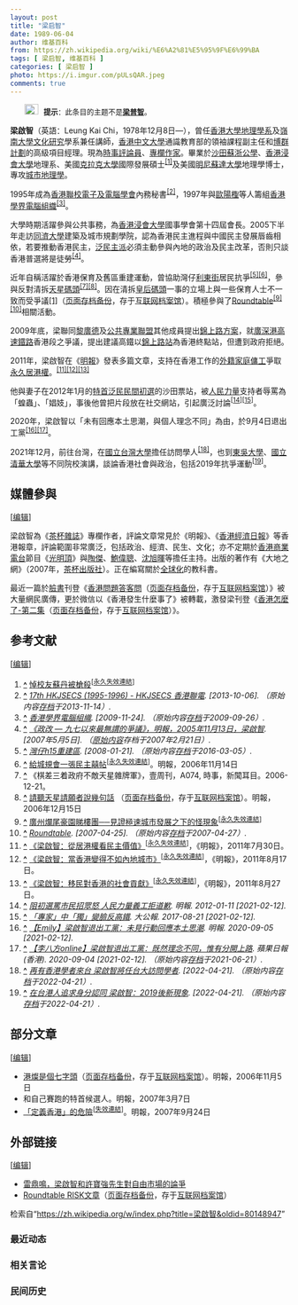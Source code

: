```yaml
---
layout: post
title: "梁启智"
date: 1989-06-04
author: 维基百科
from: https://zh.wikipedia.org/wiki/%E6%A2%81%E5%95%9F%E6%99%BA
tags: [ 梁启智, 维基百科 ]
categories: [ 梁启智 ]
photo: https://i.imgur.com/pULsQAR.jpeg
comments: true
---
```

<div class="mw-content-ltr mw-parser-output" lang="zh" dir="ltr"><style data-mw-deduplicate="TemplateStyles:r85100532">.mw-parser-output .hatnote{font-size:small}.mw-parser-output div.hatnote{padding-left:2em;margin-bottom:0.8em;margin-top:0.8em}.mw-parser-output .hatnote-notice-img::after{content:"\202f \202f \202f \202f "}.mw-parser-output .hatnote-notice-img-small::after{content:"\202f \202f "}.mw-parser-output .hatnote+link+.hatnote{margin-top:-0.5em}body.skin-minerva .mw-parser-output .hatnote-notice-img,body.skin-minerva .mw-parser-output .hatnote-notice-img-small{display:none}@media print{body.ns-0 .mw-parser-output .hatnote{display:none!important}}</style><div role="note" class="hatnote navigation-not-searchable"><span class="noviewer hatnote-notice-img" typeof="mw:File"><a href="/wiki/Wikipedia:%E6%B6%88%E6%AD%A7%E4%B9%89" title="Wikipedia:消歧义"><img alt="" src="//upload.wikimedia.org/wikipedia/commons/thumb/f/fb/Confusion_grey.svg/25px-Confusion_grey.svg.png" decoding="async" width="25" height="19" class="mw-file-element" srcset="//upload.wikimedia.org/wikipedia/commons/thumb/f/fb/Confusion_grey.svg/38px-Confusion_grey.svg.png 1.5x, //upload.wikimedia.org/wikipedia/commons/thumb/f/fb/Confusion_grey.svg/50px-Confusion_grey.svg.png 2x" data-file-width="260" data-file-height="200"></a></span><b>提示</b>：此条目的主题不是<b><a href="/wiki/%E6%A2%81%E6%99%AE%E6%99%BA" title="梁普智">梁普智</a></b>。</div> 
<style data-mw-deduplicate="TemplateStyles:r83732082">.mw-parser-output .infobox-subbox{padding:0;border:none;margin:-3px;width:auto;min-width:100%;font-size:100%;clear:none;float:none;background-color:transparent}.mw-parser-output .infobox-3cols-child{margin:auto}.mw-parser-output .infobox .navbar{font-size:100%}body.skin-minerva .mw-parser-output .infobox-header,body.skin-minerva .mw-parser-output .infobox-subheader,body.skin-minerva .mw-parser-output .infobox-above,body.skin-minerva .mw-parser-output .infobox-title,body.skin-minerva .mw-parser-output .infobox-image,body.skin-minerva .mw-parser-output .infobox-full-data,body.skin-minerva .mw-parser-output .infobox-below{text-align:center}@media screen{html.skin-theme-clientpref-night .mw-parser-output .infobox-full-data:not(.notheme)>div:not(.notheme)[style]{background:#1f1f23!important;color:#f8f9fa}@media screen and (prefers-color-scheme:dark){html.skin-theme-clientpref-os .mw-parser-output .infobox-full-data:not(.notheme) div:not(.notheme){background:#1f1f23!important;color:#f8f9fa}}html.skin-theme-clientpref-night .mw-parser-output .infobox td div:not(.notheme)[style]{background:transparent!important;color:var(--color-base,#202122)}@media screen and (prefers-color-scheme:dark){html.skin-theme-clientpref-os .mw-parser-output .infobox td div:not(.notheme)[style]{background:transparent!important;color:var(--color-base,#202122)}}html.skin-theme-clientpref-night .mw-parser-output .infobox td div.NavHead:not(.notheme)[style]{background:transparent!important}}@media screen and (prefers-color-scheme:dark){html.skin-theme-clientpref-os .mw-parser-output .infobox td div.NavHead:not(.notheme)[style]{background:transparent!important}}@media(min-width:640px){body.skin--responsive .mw-parser-output .infobox-table{display:table!important}body.skin--responsive .mw-parser-output .infobox-table>caption{display:table-caption!important}body.skin--responsive .mw-parser-output .infobox-table>tbody{display:table-row-group}body.skin--responsive .mw-parser-output .infobox-table tr{display:table-row!important}body.skin--responsive .mw-parser-output .infobox-table th,body.skin--responsive .mw-parser-output .infobox-table td{padding-left:inherit;padding-right:inherit}}</style><link rel="mw-deduplicated-inline-style" href="mw-data:TemplateStyles:r83732082"><link rel="mw-deduplicated-inline-style" href="mw-data:TemplateStyles:r83732082"><link rel="mw-deduplicated-inline-style" href="mw-data:TemplateStyles:r83732082"><link rel="mw-deduplicated-inline-style" href="mw-data:TemplateStyles:r83732082"><link rel="mw-deduplicated-inline-style" href="mw-data:TemplateStyles:r83732082"><link rel="mw-deduplicated-inline-style" href="mw-data:TemplateStyles:r83732082"><link rel="mw-deduplicated-inline-style" href="mw-data:TemplateStyles:r83732082"><link rel="mw-deduplicated-inline-style" href="mw-data:TemplateStyles:r83732082"><link rel="mw-deduplicated-inline-style" href="mw-data:TemplateStyles:r83732082"><link rel="mw-deduplicated-inline-style" href="mw-data:TemplateStyles:r83732082"><link rel="mw-deduplicated-inline-style" href="mw-data:TemplateStyles:r83732082"><link rel="mw-deduplicated-inline-style" href="mw-data:TemplateStyles:r83732082"><link rel="mw-deduplicated-inline-style" href="mw-data:TemplateStyles:r83732082"><link rel="mw-deduplicated-inline-style" href="mw-data:TemplateStyles:r83732082"><link rel="mw-deduplicated-inline-style" href="mw-data:TemplateStyles:r83732082"><link rel="mw-deduplicated-inline-style" href="mw-data:TemplateStyles:r83732082"><link rel="mw-deduplicated-inline-style" href="mw-data:TemplateStyles:r83732082"><link rel="mw-deduplicated-inline-style" href="mw-data:TemplateStyles:r83732082">
<p><b>梁啟智</b>（英語：<span lang="en">Leung Kai Chi</span>，1978年12月8日<span class="useeditintro" title="Template:BLP editintro">—</span>），曾任<a href="/wiki/%E9%A6%99%E6%B8%AF%E5%A4%A7%E5%AD%B8" title="香港大學">香港大學</a><a href="/wiki/%E5%9C%B0%E7%90%86%E5%AD%B8" class="mw-redirect" title="地理學">地理學系</a>及<a href="/wiki/%E5%B6%BA%E5%8D%97%E5%A4%A7%E5%AD%B8_(%E9%A6%99%E6%B8%AF)" class="mw-redirect" title="嶺南大學 (香港)">嶺南大學</a><a href="/wiki/%E6%96%87%E5%8C%96%E7%A0%94%E7%A9%B6" title="文化研究">文化研究</a>學系兼任講師，<a href="/wiki/%E9%A6%99%E6%B8%AF%E4%B8%AD%E6%96%87%E5%A4%A7%E5%AD%B8" title="香港中文大學">香港中文大學</a>通識教育部的領袖課程副主任和<a href="/w/index.php?title=%E5%8D%9A%E7%BE%A4%E8%A8%88%E5%8A%83&amp;action=edit&amp;redlink=1" class="new" title="博群計劃（页面不存在）">博群計劃</a>的高級項目經理。現為<a href="/wiki/%E6%99%82%E4%BA%8B%E8%A9%95%E8%AB%96%E5%93%A1" class="mw-redirect" title="時事評論員">時事評論員</a>、<a href="/wiki/%E5%B0%88%E6%AC%84%E4%BD%9C%E5%AE%B6" title="專欄作家">專欄作家</a>。畢業於<a href="/wiki/%E6%B2%99%E7%94%B0%E8%98%87%E6%B5%99%E5%85%AC%E5%AD%B8" title="沙田蘇浙公學">沙田蘇浙公學</a>、<a href="/wiki/%E9%A6%99%E6%B8%AF%E6%B5%B8%E6%9C%83%E5%A4%A7%E5%AD%B8" title="香港浸會大學">香港浸會大學</a>地理系、美國<a href="/wiki/%E5%85%8B%E6%8B%89%E5%85%8B%E5%A4%A7%E5%AD%B8" title="克拉克大學">克拉克大學</a>國際發展碩士<sup id="cite_ref-1" class="reference"><a href="#cite_note-1"><span class="cite-bracket">[</span>1<span class="cite-bracket">]</span></a></sup>及美國<a href="/wiki/%E6%98%8E%E5%B0%BC%E8%8B%8F%E8%BE%BE%E5%A4%A7%E5%AD%A6" title="明尼苏达大学">明尼蘇達大學</a>地理學博士，專攻<a href="/wiki/%E5%9F%8E%E5%B8%82%E5%9C%B0%E7%90%86%E5%AD%B8" class="mw-redirect" title="城市地理學">城市地理學</a>。
</p>
<meta property="mw:PageProp/toc">
<div class="mw-heading mw-heading2"></div>
<p>1995年成為<a href="/w/index.php?title=%E9%A6%99%E6%B8%AF%E8%81%AF%E6%A0%A1%E9%9B%BB%E5%AD%90%E5%8F%8A%E9%9B%BB%E8%85%A6%E5%AD%B8%E6%9C%83&amp;action=edit&amp;redlink=1" class="new" title="香港聯校電子及電腦學會（页面不存在）">香港聯校電子及電腦學會</a>內務秘書<sup id="cite_ref-2" class="reference"><a href="#cite_note-2"><span class="cite-bracket">[</span>2<span class="cite-bracket">]</span></a></sup>，1997年與<a href="/w/index.php?title=%E6%AD%90%E9%99%BD%E6%AA%89&amp;action=edit&amp;redlink=1" class="new" title="歐陽檉（页面不存在）">歐陽檉</a>等人籌組<a href="/w/index.php?title=%E9%A6%99%E6%B8%AF%E5%AD%B8%E7%95%8C%E9%9B%BB%E8%85%A6%E7%B5%84%E7%B9%94&amp;action=edit&amp;redlink=1" class="new" title="香港學界電腦組織（页面不存在）">香港學界電腦組織</a><sup id="cite_ref-3" class="reference"><a href="#cite_note-3"><span class="cite-bracket">[</span>3<span class="cite-bracket">]</span></a></sup>。
</p><p>大學時期活躍參與公共事務，為<a href="/wiki/%E9%A6%99%E6%B8%AF%E6%B5%B8%E6%9C%83%E5%A4%A7%E5%AD%B8" title="香港浸會大學">香港浸會大學</a>國事學會第十四屆會長。2005下半年走訪<a href="/wiki/%E5%90%8C%E6%BF%9F%E5%A4%A7%E5%AD%B8" class="mw-redirect" title="同濟大學">同濟大學</a>建築及城市規劃學院，認為香港民主進程與中國民主發展唇齒相依，若要推動香港民主，<a href="/wiki/%E6%B3%9B%E6%B0%91%E4%B8%BB%E6%B4%BE" class="mw-redirect" title="泛民主派">泛民主派</a>必須主動參與內地的政治及民主改革，否則只談香港普選將是徒勞<sup id="cite_ref-4" class="reference"><a href="#cite_note-4"><span class="cite-bracket">[</span>4<span class="cite-bracket">]</span></a></sup>。
</p><p>近年自稱活躍於香港保育及舊區重建運動，曾協助灣仔<a href="/wiki/%E5%88%A9%E6%9D%B1%E8%A1%97" title="利東街">利東街</a>居民抗爭<sup id="cite_ref-5" class="reference"><a href="#cite_note-5"><span class="cite-bracket">[</span>5<span class="cite-bracket">]</span></a></sup><sup id="cite_ref-6" class="reference"><a href="#cite_note-6"><span class="cite-bracket">[</span>6<span class="cite-bracket">]</span></a></sup>，參與反對清拆<a href="/wiki/%E5%A4%A9%E6%98%9F%E7%A2%BC%E9%A0%AD" class="mw-disambig" title="天星碼頭">天星碼頭</a><sup id="cite_ref-7" class="reference"><a href="#cite_note-7"><span class="cite-bracket">[</span>7<span class="cite-bracket">]</span></a></sup><sup id="cite_ref-8" class="reference"><a href="#cite_note-8"><span class="cite-bracket">[</span>8<span class="cite-bracket">]</span></a></sup>。因在清拆<a href="/wiki/%E7%9A%87%E5%90%8E%E7%A2%BC%E9%A0%AD" title="皇后碼頭">皇后碼頭</a>一事的立場上與一些保育人士不一致而受爭議<a rel="nofollow" class="external autonumber" href="http://martinoei.wordpress.com">[1]</a>（<a rel="nofollow" class="external text" href="//web.archive.org/web/20200112121122/http://martinoei.wordpress.com/">页面存档备份</a>，存于<a href="/wiki/%E4%BA%92%E8%81%94%E7%BD%91%E6%A1%A3%E6%A1%88%E9%A6%86" title="互联网档案馆">互联网档案馆</a>）。積極參與了<a href="/wiki/Roundtable" class="mw-redirect" title="Roundtable">Roundtable</a><sup id="cite_ref-9" class="reference"><a href="#cite_note-9"><span class="cite-bracket">[</span>9<span class="cite-bracket">]</span></a></sup><sup id="cite_ref-10" class="reference"><a href="#cite_note-10"><span class="cite-bracket">[</span>10<span class="cite-bracket">]</span></a></sup>相關活動。
</p><p>2009年底，梁聯同<a href="/wiki/%E9%BB%8E%E5%BB%A3%E5%BE%B7" title="黎廣德">黎廣德</a>及<a href="/wiki/%E5%85%AC%E5%85%B1%E5%B0%88%E6%A5%AD%E8%81%AF%E7%9B%9F" title="公共專業聯盟">公共專業聯盟</a>其他成員提出<a href="/wiki/%E5%BB%A3%E6%B7%B1%E6%B8%AF%E9%AB%98%E9%80%9F%E9%90%B5%E8%B7%AF%E9%A6%99%E6%B8%AF%E6%AE%B5%E9%8C%A6%E4%B8%8A%E8%B7%AF%E6%96%B9%E6%A1%88" class="mw-redirect" title="廣深港高速鐵路香港段錦上路方案">錦上路方案</a>，就<a href="/wiki/%E5%BB%A3%E6%B7%B1%E6%B8%AF%E9%AB%98%E9%80%9F%E9%90%B5%E8%B7%AF" title="廣深港高速鐵路">廣深港高速鐵路</a>香港段之爭議，提出建議高鐵以<a href="/wiki/%E9%8C%A6%E4%B8%8A%E8%B7%AF%E7%AB%99" title="錦上路站">錦上路站</a>為香港終點站，但遭到政府拒絕。
</p><p>2011年，梁啟智在《<a href="/wiki/%E6%98%8E%E5%A0%B1" title="明報">明報</a>》發表多篇文章，支持在香港工作的<a href="/wiki/%E9%A6%99%E6%B8%AF%E5%A4%96%E7%B1%8D%E5%AE%B6%E5%BA%AD%E5%82%AD%E5%B7%A5" title="香港外籍家庭傭工">外籍家庭傭工</a>爭取<a href="/wiki/%E9%A6%99%E6%B8%AF%E5%B1%85%E7%95%99%E6%AC%8A%E7%88%AD%E8%AD%B0#外傭居港權爭議" title="香港居留權爭議">永久居港權</a>。<sup id="cite_ref-11" class="reference"><a href="#cite_note-11"><span class="cite-bracket">[</span>11<span class="cite-bracket">]</span></a></sup><sup id="cite_ref-12" class="reference"><a href="#cite_note-12"><span class="cite-bracket">[</span>12<span class="cite-bracket">]</span></a></sup><sup id="cite_ref-13" class="reference"><a href="#cite_note-13"><span class="cite-bracket">[</span>13<span class="cite-bracket">]</span></a></sup>
</p><p>他與妻子在2012年1月的<a href="/wiki/2012%E5%B9%B4%E9%A6%99%E6%B8%AF%E7%89%B9%E5%88%A5%E8%A1%8C%E6%94%BF%E5%8D%80%E8%A1%8C%E6%94%BF%E9%95%B7%E5%AE%98%E9%81%B8%E8%88%89%E6%B3%9B%E6%B0%91%E4%B8%BB%E6%B4%BE%E5%88%9D%E9%81%B8" title="2012年香港特別行政區行政長官選舉泛民主派初選">特首泛民民間初選</a>的沙田票站，被<a href="/wiki/%E4%BA%BA%E6%B0%91%E5%8A%9B%E9%87%8F" title="人民力量">人民力量</a>支持者辱罵為「蝗蟲」、「娼妓」，事後他曾把片段放在社交網站，引起廣泛討論<sup id="cite_ref-14" class="reference"><a href="#cite_note-14"><span class="cite-bracket">[</span>14<span class="cite-bracket">]</span></a></sup><sup id="cite_ref-15" class="reference"><a href="#cite_note-15"><span class="cite-bracket">[</span>15<span class="cite-bracket">]</span></a></sup>。
</p><p>2020年，梁啟智以「未有回應本土思潮，與個人理念不同」為由，於9月4日退出工黨<sup id="cite_ref-16" class="reference"><a href="#cite_note-16"><span class="cite-bracket">[</span>16<span class="cite-bracket">]</span></a></sup><sup id="cite_ref-17" class="reference"><a href="#cite_note-17"><span class="cite-bracket">[</span>17<span class="cite-bracket">]</span></a></sup>。
</p><p>2021年12月，前往台灣，在<a href="/wiki/%E5%9C%8B%E7%AB%8B%E5%8F%B0%E7%81%A3%E5%A4%A7%E5%AD%B8" class="mw-redirect" title="國立台灣大學">國立台灣大學</a>擔任訪問學人<sup id="cite_ref-18" class="reference"><a href="#cite_note-18"><span class="cite-bracket">[</span>18<span class="cite-bracket">]</span></a></sup>，也到<a href="/wiki/%E6%9D%B1%E5%90%B3%E5%A4%A7%E5%AD%B8" title="東吳大學">東吳大學</a>、<a href="/wiki/%E5%9C%8B%E7%AB%8B%E6%B8%85%E8%8F%AF%E5%A4%A7%E5%AD%B8" title="國立清華大學">國立清華大學</a>等不同院校演講，談論香港社會與政治，包括2019年抗爭運動<sup id="cite_ref-19" class="reference"><a href="#cite_note-19"><span class="cite-bracket">[</span>19<span class="cite-bracket">]</span></a></sup>。
</p>
<div class="mw-heading mw-heading2"><h2 id="媒體參與"><span id=".E5.AA.92.E9.AB.94.E5.8F.83.E8.88.87"></span>媒體參與</h2><span class="mw-editsection"><span class="mw-editsection-bracket">[</span><a href="/w/index.php?title=%E6%A2%81%E5%95%9F%E6%99%BA&amp;action=edit&amp;section=2" title="编辑章节：媒體參與"><span>编辑</span></a><span class="mw-editsection-bracket">]</span></span></div>
<p>梁啟智為《<a href="/wiki/%E8%8C%B6%E6%9D%AF%E9%9B%9C%E8%AA%8C" title="茶杯雜誌">茶杯雜誌</a>》專欄作者，評論文章常見於《明報》、《<a href="/wiki/%E9%A6%99%E6%B8%AF%E7%B6%93%E6%BF%9F%E6%97%A5%E5%A0%B1" title="香港經濟日報">香港經濟日報</a>》等香港報章，評論範圍非常廣泛，包括政治、經濟、民生、文化；亦不定期於<a href="/wiki/%E9%A6%99%E6%B8%AF%E5%95%86%E6%A5%AD%E9%9B%BB%E5%8F%B0" title="香港商業電台">香港商業電台</a>節目《<a href="/wiki/%E5%85%89%E6%98%8E%E9%A0%82_(%E5%BB%A3%E6%92%AD%E7%AF%80%E7%9B%AE)" title="光明頂 (廣播節目)">光明頂</a>》與<a href="/wiki/%E9%99%B6%E5%82%91" title="陶傑">陶傑</a>、<a href="/wiki/%E9%AE%91%E5%81%89%E8%81%B0" title="鮑偉聰">鮑偉聰</a>、<a href="/wiki/%E6%B2%88%E6%97%AD%E6%9A%89" title="沈旭暉">沈旭暉</a>等擔任主持。出版的著作有《大地之網》（2007年，<a href="/w/index.php?title=%E8%8C%B6%E6%9D%AF%E5%87%BA%E7%89%88%E7%A4%BE&amp;action=edit&amp;redlink=1" class="new" title="茶杯出版社（页面不存在）">茶杯出版社</a>）。正在編寫關於<a href="/wiki/%E5%85%A8%E7%90%83%E5%8C%96" title="全球化">全球化</a>的教科書。
</p><p>最近一篇於<a href="/wiki/%E8%87%89%E6%9B%B8" class="mw-redirect" title="臉書">臉書</a>刊登《<a rel="nofollow" class="external text" href="https://www.facebook.com/notes/kai-chi-leung-%E6%A2%81%E5%95%9F%E6%99%BA/%E9%A6%99%E6%B8%AF%E5%95%8F%E9%A1%8C%E7%AD%94%E5%AE%A2%E5%95%8F-%E6%AD%A1%E8%BF%8E%E5%BB%A3%E5%82%B3/738469809523691">香港問題答客問</a>（<a rel="nofollow" class="external text" href="//web.archive.org/web/20181107035153/https://www.facebook.com/notes/kai-chi-leung-%E6%A2%81%E5%95%9F%E6%99%BA/%E9%A6%99%E6%B8%AF%E5%95%8F%E9%A1%8C%E7%AD%94%E5%AE%A2%E5%95%8F-%E6%AD%A1%E8%BF%8E%E5%BB%A3%E5%82%B3/738469809523691">页面存档备份</a>，存于<a href="/wiki/%E4%BA%92%E8%81%94%E7%BD%91%E6%A1%A3%E6%A1%88%E9%A6%86" title="互联网档案馆">互联网档案馆</a>）》被大量網民廣傳，更於微信以《香港發生什麼事了》被轉載，激發梁刊登《<a rel="nofollow" class="external text" href="https://www.facebook.com/notes/kai-chi-leung-%E6%A2%81%E5%95%9F%E6%99%BA/%E9%A6%99%E6%B8%AF%E6%80%8E%E9%BA%BC%E4%BA%86-%E4%B9%8B-%E7%AC%AC%E4%BA%8C%E9%9B%8618%E5%95%8F-%E6%AD%A1%E8%BF%8E%E5%BB%A3%E5%82%B3/742428495794489">香港怎麼了-第二集</a>（<a rel="nofollow" class="external text" href="//web.archive.org/web/20141107030206/https://www.facebook.com/notes/kai-chi-leung-%E6%A2%81%E5%95%9F%E6%99%BA/%E9%A6%99%E6%B8%AF%E6%80%8E%E9%BA%BC%E4%BA%86-%E4%B9%8B-%E7%AC%AC%E4%BA%8C%E9%9B%8618%E5%95%8F-%E6%AD%A1%E8%BF%8E%E5%BB%A3%E5%82%B3/742428495794489">页面存档备份</a>，存于<a href="/wiki/%E4%BA%92%E8%81%94%E7%BD%91%E6%A1%A3%E6%A1%88%E9%A6%86" title="互联网档案馆">互联网档案馆</a>）》。
</p>
<div class="mw-heading mw-heading2"><h2 id="参考文献"><span id=".E5.8F.82.E8.80.83.E6.96.87.E7.8C.AE"></span>参考文献</h2><span class="mw-editsection"><span class="mw-editsection-bracket">[</span><a href="/w/index.php?title=%E6%A2%81%E5%95%9F%E6%99%BA&amp;action=edit&amp;section=3" title="编辑章节：参考文献"><span>编辑</span></a><span class="mw-editsection-bracket">]</span></span></div>
<ol class="references">
<li id="cite_note-1"><span class="mw-cite-backlink"><b><a href="#cite_ref-1">^</a></b></span> <span class="reference-text"><a rel="nofollow" class="external text" href="http://ladies.sina.com.hk/cgi-bin/nw/show.cgi/217/4/1/185389/1.html">悼校友蘇丹被槍殺</a><sup class="noprint Inline-Template"><span style="white-space: nowrap;">[<a href="/wiki/Wikipedia:%E5%A4%B1%E6%95%88%E9%93%BE%E6%8E%A5" title="Wikipedia:失效链接"><span title="自2019年11月失效">永久失效連結</span></a>]</span></sup></span>
</li>
<li id="cite_note-2"><span class="mw-cite-backlink"><b><a href="#cite_ref-2">^</a></b></span> <span class="reference-text"><cite class="citation web"><a rel="nofollow" class="external text" href="http://jsecs.org/about-us/17th-jsecs">17th HKJSECS (1995-1996) - HKJSECS 香港聯電</a>.  <span class="reference-accessdate"> [<span class="nowrap">2013-10-06</span>]</span>. （原始内容<a rel="nofollow" class="external text" href="https://web.archive.org/web/20131114213008/http://jsecs.org/about-us/17th-jsecs">存档</a>于2013-11-14）.</cite><span title="ctx_ver=Z39.88-2004&amp;rfr_id=info%3Asid%2Fzh.wikipedia.org%3A%E6%A2%81%E5%95%9F%E6%99%BA&amp;rft.btitle=17th+HKJSECS+%281995-1996%29+-+HKJSECS+%E9%A6%99%E6%B8%AF%E8%81%AF%E9%9B%BB&amp;rft.genre=unknown&amp;rft_id=http%3A%2F%2Fjsecs.org%2Fabout-us%2F17th-jsecs&amp;rft_val_fmt=info%3Aofi%2Ffmt%3Akev%3Amtx%3Abook" class="Z3988"><span style="display:none;">&nbsp;</span></span></span>
</li>
<li id="cite_note-3"><span class="mw-cite-backlink"><b><a href="#cite_ref-3">^</a></b></span> <span class="reference-text"><cite class="citation web"><a rel="nofollow" class="external text" href="http://www.hkico.org/">香港學界電腦組織</a>.  <span class="reference-accessdate"> [<span class="nowrap">2009-11-24</span>]</span>. （原始内容<a rel="nofollow" class="external text" href="https://web.archive.org/web/20090926165456/http://www.hkico.org/">存档</a>于2009-09-26）.</cite><span title="ctx_ver=Z39.88-2004&amp;rfr_id=info%3Asid%2Fzh.wikipedia.org%3A%E6%A2%81%E5%95%9F%E6%99%BA&amp;rft.btitle=%E9%A6%99%E6%B8%AF%E5%AD%B8%E7%95%8C%E9%9B%BB%E8%85%A6%E7%B5%84%E7%B9%94&amp;rft.genre=unknown&amp;rft_id=http%3A%2F%2Fwww.hkico.org%2F&amp;rft_val_fmt=info%3Aofi%2Ffmt%3Akev%3Amtx%3Abook" class="Z3988"><span style="display:none;">&nbsp;</span></span></span>
</li>
<li id="cite_note-4"><span class="mw-cite-backlink"><b><a href="#cite_ref-4">^</a></b></span> <span class="reference-text"><cite class="citation web"><a rel="nofollow" class="external text" href="https://web.archive.org/web/20070221235321/http://www.thinkdifferent.to:16080/carpier/0511.html#051113">《政改 — 九七以來最無謂的爭議》，明報，2005年11月13日，梁啟智</a>.  <span class="reference-accessdate"> [2007年5月5日]</span>. （<a rel="nofollow" class="external text" href="http://www.thinkdifferent.to:16080/carpier/0511.html#051113">原始内容</a>存档于2007年2月21日）.</cite><span title="ctx_ver=Z39.88-2004&amp;rfr_id=info%3Asid%2Fzh.wikipedia.org%3A%E6%A2%81%E5%95%9F%E6%99%BA&amp;rft.btitle=%E3%80%8A%E6%94%BF%E6%94%B9+%E2%80%94+%E4%B9%9D%E4%B8%83%E4%BB%A5%E4%BE%86%E6%9C%80%E7%84%A1%E8%AC%82%E7%9A%84%E7%88%AD%E8%AD%B0%E3%80%8B%EF%BC%8C%E6%98%8E%E5%A0%B1%EF%BC%8C2005%E5%B9%B411%E6%9C%8813%E6%97%A5%EF%BC%8C%E6%A2%81%E5%95%9F%E6%99%BA&amp;rft.genre=unknown&amp;rft_id=http%3A%2F%2Fwww.thinkdifferent.to%3A16080%2Fcarpier%2F0511.html%23051113&amp;rft_val_fmt=info%3Aofi%2Ffmt%3Akev%3Amtx%3Abook" class="Z3988"><span style="display:none;">&nbsp;</span></span></span>
</li>
<li id="cite_note-5"><span class="mw-cite-backlink"><b><a href="#cite_ref-5">^</a></b></span> <span class="reference-text"><cite class="citation web"><a rel="nofollow" class="external text" href="http://leetungvideo.blogspot.com/2006/10/131411-2-311-211-7pm.html">灣仔h15重建區</a>.  <span class="reference-accessdate"> [<span class="nowrap">2008-01-21</span>]</span>. （原始内容<a rel="nofollow" class="external text" href="https://web.archive.org/web/20160305001451/http://leetungvideo.blogspot.com/2006/10/131411-2-311-211-7pm.html">存档</a>于2016-03-05）.</cite><span title="ctx_ver=Z39.88-2004&amp;rfr_id=info%3Asid%2Fzh.wikipedia.org%3A%E6%A2%81%E5%95%9F%E6%99%BA&amp;rft.btitle=%E7%81%A3%E4%BB%94h15%E9%87%8D%E5%BB%BA%E5%8D%80&amp;rft.genre=unknown&amp;rft_id=http%3A%2F%2Fleetungvideo.blogspot.com%2F2006%2F10%2F131411-2-311-211-7pm.html&amp;rft_val_fmt=info%3Aofi%2Ffmt%3Akev%3Amtx%3Abook" class="Z3988"><span style="display:none;">&nbsp;</span></span></span>
</li>
<li id="cite_note-6"><span class="mw-cite-backlink"><b><a href="#cite_ref-6">^</a></b></span> <span class="reference-text"><a rel="nofollow" class="external text" href="http://www.inmediahk.net/public/article?item_id=167306&amp;group_id=53">給城規會一張民主囍帖</a><sup class="noprint Inline-Template"><span style="white-space: nowrap;">[<a href="/wiki/Wikipedia:%E5%A4%B1%E6%95%88%E9%93%BE%E6%8E%A5" title="Wikipedia:失效链接"><span title="自2018年3月失效">永久失效連結</span></a>]</span></sup>。明報，2006年11月14日</span>
</li>
<li id="cite_note-7"><span class="mw-cite-backlink"><b><a href="#cite_ref-7">^</a></b></span> <span class="reference-text">《棋差三着政府不敵天星雜牌軍》，壹周刊，A074, 時事，新聞耳目。2006-12-21。</span>
</li>
<li id="cite_note-8"><span class="mw-cite-backlink"><b><a href="#cite_ref-8">^</a></b></span> <span class="reference-text"><a rel="nofollow" class="external text" href="http://lazylife.org/2006/12/15/554">請聽天星請願者說幾句話</a> （<a rel="nofollow" class="external text" href="//web.archive.org/web/20080119032337/http://lazylife.org/2006/12/15/554">页面存档备份</a>，存于<a href="/wiki/%E4%BA%92%E8%81%94%E7%BD%91%E6%A1%A3%E6%A1%88%E9%A6%86" title="互联网档案馆">互联网档案馆</a>）。明報，2006年12月15日</span>
</li>
<li id="cite_note-9"><span class="mw-cite-backlink"><b><a href="#cite_ref-9">^</a></b></span> <span class="reference-text"><a rel="nofollow" class="external text" href="http://www.inmediahk.net/public/article?item_id=161912&amp;group_id=14">廣州爛尾豪園睇樓團──見證極速城市發展之下的怪現象</a><sup class="noprint Inline-Template"><span style="white-space: nowrap;">[<a href="/wiki/Wikipedia:%E5%A4%B1%E6%95%88%E9%93%BE%E6%8E%A5" title="Wikipedia:失效链接"><span title="自2018年3月失效">永久失效連結</span></a>]</span></sup></span>
</li>
<li id="cite_note-10"><span class="mw-cite-backlink"><b><a href="#cite_ref-10">^</a></b></span> <span class="reference-text"><cite class="citation web"><a rel="nofollow" class="external text" href="http://www.roundtable.com.hk/">Roundtable</a>.  <span class="reference-accessdate"> [<span class="nowrap">2007-04-25</span>]</span>. （原始内容<a rel="nofollow" class="external text" href="https://web.archive.org/web/20070427013545/http://www.roundtable.com.hk/">存档</a>于2007-04-27）.</cite><span title="ctx_ver=Z39.88-2004&amp;rfr_id=info%3Asid%2Fzh.wikipedia.org%3A%E6%A2%81%E5%95%9F%E6%99%BA&amp;rft.btitle=Roundtable&amp;rft.genre=unknown&amp;rft_id=http%3A%2F%2Fwww.roundtable.com.hk%2F&amp;rft_val_fmt=info%3Aofi%2Ffmt%3Akev%3Amtx%3Abook" class="Z3988"><span style="display:none;">&nbsp;</span></span></span>
</li>
<li id="cite_note-11"><span class="mw-cite-backlink"><b><a href="#cite_ref-11">^</a></b></span> <span class="reference-text"><a rel="nofollow" class="external text" href="http://news.sina.com.hk/news/6/1/1/2394376/1.html">《梁啟智：從居港權看民主價值》</a><sup class="noprint Inline-Template"><span style="white-space: nowrap;">[<a href="/wiki/Wikipedia:%E5%A4%B1%E6%95%88%E9%93%BE%E6%8E%A5" title="Wikipedia:失效链接"><span title="自2018年3月失效">永久失效連結</span></a>]</span></sup>，《明報》，2011年7月30日。</span>
</li>
<li id="cite_note-12"><span class="mw-cite-backlink"><b><a href="#cite_ref-12">^</a></b></span> <span class="reference-text"><a rel="nofollow" class="external text" href="http://news.sina.com.hk/news/8/1/1/2409398/1.html">《梁啟智：當香港變得不如內地城市》</a><sup class="noprint Inline-Template"><span style="white-space: nowrap;">[<a href="/wiki/Wikipedia:%E5%A4%B1%E6%95%88%E9%93%BE%E6%8E%A5" title="Wikipedia:失效链接"><span title="自2018年3月失效">永久失效連結</span></a>]</span></sup>，《明報》，2011年8月17日。</span>
</li>
<li id="cite_note-13"><span class="mw-cite-backlink"><b><a href="#cite_ref-13">^</a></b></span> <span class="reference-text"><a rel="nofollow" class="external text" href="http://news.sina.com.hk/news/8/1/1/2419255/1.html">《梁啟智：移民對香港的社會貢獻》</a><sup class="noprint Inline-Template"><span style="white-space: nowrap;">[<a href="/wiki/Wikipedia:%E5%A4%B1%E6%95%88%E9%93%BE%E6%8E%A5" title="Wikipedia:失效链接"><span title="自2018年3月失效">永久失效連結</span></a>]</span></sup>，《明報》，2011年8月27日。</span>
</li>
<li id="cite_note-14"><span class="mw-cite-backlink"><b><a href="#cite_ref-14">^</a></b></span> <span class="reference-text"><cite class="citation web"><a rel="nofollow" class="external text" href="https://life.mingpao.com/general/article?issue=20120111&amp;nodeid=1508141839941">阻初選罵市民招眾怒 人民力量義工拒道歉</a>. 明報. 2012-01-11 <span class="reference-accessdate"> [<span class="nowrap">2021-02-12</span>]</span>.</cite><span title="ctx_ver=Z39.88-2004&amp;rfr_id=info%3Asid%2Fzh.wikipedia.org%3A%E6%A2%81%E5%95%9F%E6%99%BA&amp;rft.atitle=%E9%98%BB%E5%88%9D%E9%81%B8%E7%BD%B5%E5%B8%82%E6%B0%91%E6%8B%9B%E7%9C%BE%E6%80%92+%E4%BA%BA%E6%B0%91%E5%8A%9B%E9%87%8F%E7%BE%A9%E5%B7%A5%E6%8B%92%E9%81%93%E6%AD%89&amp;rft.date=2012-01-11&amp;rft.genre=unknown&amp;rft.jtitle=%E6%98%8E%E5%A0%B1&amp;rft_id=https%3A%2F%2Flife.mingpao.com%2Fgeneral%2Farticle%3Fissue%3D20120111%26nodeid%3D1508141839941&amp;rft_val_fmt=info%3Aofi%2Ffmt%3Akev%3Amtx%3Ajournal" class="Z3988"><span style="display:none;">&nbsp;</span></span></span>
</li>
<li id="cite_note-15"><span class="mw-cite-backlink"><b><a href="#cite_ref-15">^</a></b></span> <span class="reference-text"><cite class="citation web"><a rel="nofollow" class="external text" href="http://www.takungpao.com.hk/hongkong/text/2017/0821/106640.html">﻿「專家」中「獨」變臉反高鐵</a>. 大公報. 2017-08-21 <span class="reference-accessdate"> [<span class="nowrap">2021-02-12</span>]</span>.</cite><span title="ctx_ver=Z39.88-2004&amp;rfr_id=info%3Asid%2Fzh.wikipedia.org%3A%E6%A2%81%E5%95%9F%E6%99%BA&amp;rft.atitle=%EF%BB%BF%E3%80%8C%E5%B0%88%E5%AE%B6%E3%80%8D%E4%B8%AD%E3%80%8C%E7%8D%A8%E3%80%8D%E8%AE%8A%E8%87%89%E5%8F%8D%E9%AB%98%E9%90%B5&amp;rft.date=2017-08-21&amp;rft.genre=unknown&amp;rft.jtitle=%E5%A4%A7%E5%85%AC%E5%A0%B1&amp;rft_id=http%3A%2F%2Fwww.takungpao.com.hk%2Fhongkong%2Ftext%2F2017%2F0821%2F106640.html&amp;rft_val_fmt=info%3Aofi%2Ffmt%3Akev%3Amtx%3Ajournal" class="Z3988"><span style="display:none;">&nbsp;</span></span></span>
</li>
<li id="cite_note-16"><span class="mw-cite-backlink"><b><a href="#cite_ref-16">^</a></b></span> <span class="reference-text"><cite class="citation web"><a rel="nofollow" class="external text" href="https://news.mingpao.com/pns/%E6%B8%AF%E8%81%9E/article/20200905/s00002/1599242069909/">【Emily】梁啟智退出工黨：未見行動回應本土思潮</a>. 明報. 2020-09-05 <span class="reference-accessdate"> [<span class="nowrap">2021-02-12</span>]</span>.</cite><span title="ctx_ver=Z39.88-2004&amp;rfr_id=info%3Asid%2Fzh.wikipedia.org%3A%E6%A2%81%E5%95%9F%E6%99%BA&amp;rft.atitle=%E3%80%90Emily%E3%80%91%E6%A2%81%E5%95%9F%E6%99%BA%E9%80%80%E5%87%BA%E5%B7%A5%E9%BB%A8%EF%BC%9A%E6%9C%AA%E8%A6%8B%E8%A1%8C%E5%8B%95%E5%9B%9E%E6%87%89%E6%9C%AC%E5%9C%9F%E6%80%9D%E6%BD%AE&amp;rft.date=2020-09-05&amp;rft.genre=unknown&amp;rft.jtitle=%E6%98%8E%E5%A0%B1&amp;rft_id=https%3A%2F%2Fnews.mingpao.com%2Fpns%2F%25E6%25B8%25AF%25E8%2581%259E%2Farticle%2F20200905%2Fs00002%2F1599242069909%2F&amp;rft_val_fmt=info%3Aofi%2Ffmt%3Akev%3Amtx%3Ajournal" class="Z3988"><span style="display:none;">&nbsp;</span></span></span>
</li>
<li id="cite_note-17"><span class="mw-cite-backlink"><b><a href="#cite_ref-17">^</a></b></span> <span class="reference-text"><cite class="citation web"><a rel="nofollow" class="external text" href="https://hk.appledaily.com/local/20200904/GA4ENMMYU5AM5ITUJLREJVVZFQ/">【李八方online】梁啟智退出工黨：既然理念不同，惟有分開上路</a>. 蘋果日報 (香港). 2020-09-04 <span class="reference-accessdate"> [<span class="nowrap">2021-02-12</span>]</span>. （原始内容<a rel="nofollow" class="external text" href="https://web.archive.org/web/20210621191914/https://hk.appledaily.com/local/20200904/GA4ENMMYU5AM5ITUJLREJVVZFQ/">存档</a>于2021-06-21）.</cite><span title="ctx_ver=Z39.88-2004&amp;rfr_id=info%3Asid%2Fzh.wikipedia.org%3A%E6%A2%81%E5%95%9F%E6%99%BA&amp;rft.atitle=%E3%80%90%E6%9D%8E%E5%85%AB%E6%96%B9online%E3%80%91%E6%A2%81%E5%95%9F%E6%99%BA%E9%80%80%E5%87%BA%E5%B7%A5%E9%BB%A8%EF%BC%9A%E6%97%A2%E7%84%B6%E7%90%86%E5%BF%B5%E4%B8%8D%E5%90%8C%EF%BC%8C%E6%83%9F%E6%9C%89%E5%88%86%E9%96%8B%E4%B8%8A%E8%B7%AF&amp;rft.date=2020-09-04&amp;rft.genre=unknown&amp;rft.jtitle=%E8%98%8B%E6%9E%9C%E6%97%A5%E5%A0%B1+%28%E9%A6%99%E6%B8%AF%29&amp;rft_id=https%3A%2F%2Fhk.appledaily.com%2Flocal%2F20200904%2FGA4ENMMYU5AM5ITUJLREJVVZFQ%2F&amp;rft_val_fmt=info%3Aofi%2Ffmt%3Akev%3Amtx%3Ajournal" class="Z3988"><span style="display:none;">&nbsp;</span></span></span>
</li>
<li id="cite_note-18"><span class="mw-cite-backlink"><b><a href="#cite_ref-18">^</a></b></span> <span class="reference-text"><cite class="citation web"><a rel="nofollow" class="external text" href="https://www.cna.com.tw/news/acn/202112060127.aspx">再有香港學者來台 梁啟智將任台大訪問學者</a>.  <span class="reference-accessdate"> [<span class="nowrap">2022-04-21</span>]</span>. （原始内容<a rel="nofollow" class="external text" href="https://web.archive.org/web/20220421031743/https://www.cna.com.tw/news/acn/202112060127.aspx">存档</a>于2022-04-21）.</cite><span title="ctx_ver=Z39.88-2004&amp;rfr_id=info%3Asid%2Fzh.wikipedia.org%3A%E6%A2%81%E5%95%9F%E6%99%BA&amp;rft.btitle=%E5%86%8D%E6%9C%89%E9%A6%99%E6%B8%AF%E5%AD%B8%E8%80%85%E4%BE%86%E5%8F%B0+%E6%A2%81%E5%95%9F%E6%99%BA%E5%B0%87%E4%BB%BB%E5%8F%B0%E5%A4%A7%E8%A8%AA%E5%95%8F%E5%AD%B8%E8%80%85&amp;rft.genre=unknown&amp;rft_id=https%3A%2F%2Fwww.cna.com.tw%2Fnews%2Facn%2F202112060127.aspx&amp;rft_val_fmt=info%3Aofi%2Ffmt%3Akev%3Amtx%3Abook" class="Z3988"><span style="display:none;">&nbsp;</span></span></span>
</li>
<li id="cite_note-19"><span class="mw-cite-backlink"><b><a href="#cite_ref-19">^</a></b></span> <span class="reference-text"><cite class="citation web"><a rel="nofollow" class="external text" href="https://www.cna.com.tw/news/acn/202204200133.aspx?topic=3852">﻿在台港人追求身分認同 梁啟智：2019後新現象</a>.  <span class="reference-accessdate"> [<span class="nowrap">2022-04-21</span>]</span>. （原始内容<a rel="nofollow" class="external text" href="https://web.archive.org/web/20220421031741/https://www.cna.com.tw/news/acn/202204200133.aspx?topic=3852">存档</a>于2022-04-21）.</cite><span title="ctx_ver=Z39.88-2004&amp;rfr_id=info%3Asid%2Fzh.wikipedia.org%3A%E6%A2%81%E5%95%9F%E6%99%BA&amp;rft.btitle=%EF%BB%BF%E5%9C%A8%E5%8F%B0%E6%B8%AF%E4%BA%BA%E8%BF%BD%E6%B1%82%E8%BA%AB%E5%88%86%E8%AA%8D%E5%90%8C+%E6%A2%81%E5%95%9F%E6%99%BA%EF%BC%9A2019%E5%BE%8C%E6%96%B0%E7%8F%BE%E8%B1%A1&amp;rft.genre=unknown&amp;rft_id=https%3A%2F%2Fwww.cna.com.tw%2Fnews%2Facn%2F202204200133.aspx%3Ftopic%3D3852&amp;rft_val_fmt=info%3Aofi%2Ffmt%3Akev%3Amtx%3Abook" class="Z3988"><span style="display:none;">&nbsp;</span></span></span>
</li>
</ol>
<div class="mw-heading mw-heading2"><h2 id="部分文章"><span id=".E9.83.A8.E5.88.86.E6.96.87.E7.AB.A0"></span>部分文章</h2><span class="mw-editsection"><span class="mw-editsection-bracket">[</span><a href="/w/index.php?title=%E6%A2%81%E5%95%9F%E6%99%BA&amp;action=edit&amp;section=4" title="编辑章节：部分文章"><span>编辑</span></a><span class="mw-editsection-bracket">]</span></span></div>
<ul><li><a rel="nofollow" class="external text" href="http://hk.news.yahoo.com/061104/12/1vrpr.html">港燦是個七字頭</a>（<a rel="nofollow" class="external text" href="//web.archive.org/web/20061202102336/http://hk.news.yahoo.com/061104/12/1vrpr.html">页面存档备份</a>，存于<a href="/wiki/%E4%BA%92%E8%81%94%E7%BD%91%E6%A1%A3%E6%A1%88%E9%A6%86" title="互联网档案馆">互联网档案馆</a>）。明報，2006年11月5日</li>
<li>和自己賽跑的特首候選人。明報，2007年3月7日</li>
<li><a rel="nofollow" class="external text" href="http://hk.news.yahoo.com/070923/12/2g76d.html">「定義香港」的危險</a><sup class="noprint Inline-Template"><span style="white-space: nowrap;">[<a href="/wiki/Wikipedia:%E5%A4%B1%E6%95%88%E9%93%BE%E6%8E%A5" title="Wikipedia:失效链接"><span title="">失效連結</span></a>]</span></sup>。明報，2007年9月24日</li></ul>
<div class="mw-heading mw-heading2"><h2 id="外部链接"><span id=".E5.A4.96.E9.83.A8.E9.93.BE.E6.8E.A5"></span>外部链接</h2><span class="mw-editsection"><span class="mw-editsection-bracket">[</span><a href="/w/index.php?title=%E6%A2%81%E5%95%9F%E6%99%BA&amp;action=edit&amp;section=5" title="编辑章节：外部链接"><span>编辑</span></a><span class="mw-editsection-bracket">]</span></span></div>
<ul><li><a rel="nofollow" class="external text" href="https://web.archive.org/web/20070513032509/http://wiki.oursky.com/index.php/%E9%9B%B7%E9%BC%8E%E9%B3%B4,_%E6%A2%81%E5%95%9F%E6%99%BA_%E5%92%8C_%E8%A8%B1%E5%AF%B6%E5%BC%B7%E5%85%88%E7%94%9F%E5%B0%8D%E8%87%AA%E7%94%B1%E5%B8%82%E5%A0%B4%E7%9A%84%E8%AB%96%E7%88%AD">雷鼎鳴，梁啟智和許寶強先生對自由市場的論爭</a></li>
<li><a rel="nofollow" class="external text" href="http://www.roundtable.com.hk/risk/">Roundtable RISK文章</a>（<a rel="nofollow" class="external text" href="//web.archive.org/web/20070329145942/http://www.roundtable.com.hk/risk/">页面存档备份</a>，存于<a href="/wiki/%E4%BA%92%E8%81%94%E7%BD%91%E6%A1%A3%E6%A1%88%E9%A6%86" title="互联网档案馆">互联网档案馆</a>）</li></ul>
<!-- 
NewPP limit report
Parsed by mw‐web.eqiad.main‐76d7f9c6cd‐jwqzj
Cached time: 20250213124737
Cache expiry: 2592000
Reduced expiry: false
Complications: [show‐toc]
CPU time usage: 0.778 seconds
Real time usage: 0.946 seconds
Preprocessor visited node count: 16234/1000000
Post‐expand include size: 68138/2097152 bytes
Template argument size: 12162/2097152 bytes
Highest expansion depth: 23/100
Expensive parser function count: 1/500
Unstrip recursion depth: 0/20
Unstrip post‐expand size: 67309/5000000 bytes
Lua time usage: 0.373/10.000 seconds
Lua memory usage: 16538418/52428800 bytes
Number of Wikibase entities loaded: 1/400
-->
<!--
Transclusion expansion time report (%,ms,calls,template)
100.00%  870.323      1 -total
 65.30%  568.308     21 Template:Infobox
 52.29%  455.051      1 Template:Infobox_officeholder
 24.64%  214.432     18 Template:Infobox_officeholder/office
 14.55%  126.629      1 Template:Lang-en
  9.79%   85.171     11 Template:Cite_web
  9.11%   79.311      1 Template:Not
  8.77%   76.298      1 Template:Hatnote
  8.19%   71.254      1 Template:Marriage
  7.94%   69.105      7 Template:Dead_link
-->

<!-- Saved in parser cache with key zhwiki:pcache:532627:|#|:idhash:canonical!zh and timestamp 20250213124737 and revision id 80148947. Rendering was triggered because: page-view
 -->
</div><!--esi <esi:include src="/esitest-fa8a495983347898/content" /> --><noscript><img src="https://login.wikimedia.org/wiki/Special:CentralAutoLogin/start?useformat=desktop&amp;type=1x1&amp;usesul3=0" alt="" width="1" height="1" style="border: none; position: absolute;"></noscript>
<div class="printfooter" data-nosnippet="">检索自“<a dir="ltr" href="https://zh.wikipedia.org/w/index.php?title=梁啟智&amp;oldid=80148947">https://zh.wikipedia.org/w/index.php?title=梁啟智&amp;oldid=80148947</a>”</div><div id="recent-news"><h3>最近动态</h3><ul></ul></div><div id="open-opinion"><h3>相关言论</h3><ul></ul></div><div id="mjls-record"><h3>民间历史</h3><ul></ul></div>